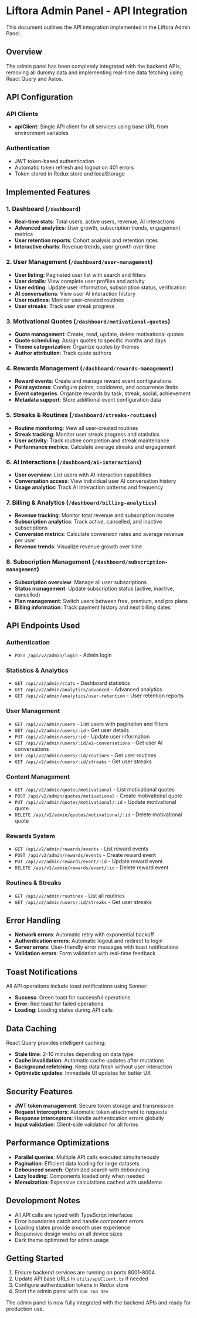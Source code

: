 # Liftora Admin Panel - API Integration

This document outlines the API integration implemented in the Liftora Admin Panel.

## Overview

The admin panel has been completely integrated with the backend APIs, removing all dummy data and implementing real-time data fetching using React Query and Axios.

## API Configuration

### API Clients
- **apiClient**: Single API client for all services using base URL from environment variables

### Authentication
- JWT token-based authentication
- Automatic token refresh and logout on 401 errors
- Token stored in Redux store and localStorage

## Implemented Features

### 1. Dashboard (`/dashboard`)
- **Real-time stats**: Total users, active users, revenue, AI interactions
- **Advanced analytics**: User growth, subscription trends, engagement metrics
- **User retention reports**: Cohort analysis and retention rates
- **Interactive charts**: Revenue trends, user growth over time

### 2. User Management (`/dashboard/user-management`)
- **User listing**: Paginated user list with search and filters
- **User details**: View complete user profiles and activity
- **User editing**: Update user information, subscription status, verification
- **AI conversations**: View user AI interaction history
- **User routines**: Monitor user-created routines
- **User streaks**: Track user streak progress

### 3. Motivational Quotes (`/dashboard/motivational-quotes`)
- **Quote management**: Create, read, update, delete motivational quotes
- **Quote scheduling**: Assign quotes to specific months and days
- **Theme categorization**: Organize quotes by themes
- **Author attribution**: Track quote authors

### 4. Rewards Management (`/dashboard/rewards-management`)
- **Reward events**: Create and manage reward event configurations
- **Point systems**: Configure points, cooldowns, and occurrence limits
- **Event categories**: Organize rewards by task, streak, social, achievement
- **Metadata support**: Store additional event configuration data

### 5. Streaks & Routines (`/dashboard/streaks-routines`)
- **Routine monitoring**: View all user-created routines
- **Streak tracking**: Monitor user streak progress and statistics
- **User activity**: Track routine completion and streak maintenance
- **Performance metrics**: Calculate average streaks and engagement

### 6. AI Interactions (`/dashboard/ai-interactions`)
- **User overview**: List users with AI interaction capabilities
- **Conversation access**: View individual user AI conversation history
- **Usage analytics**: Track AI interaction patterns and frequency

### 7. Billing & Analytics (`/dashboard/billing-analytics`)
- **Revenue tracking**: Monitor total revenue and subscription income
- **Subscription analytics**: Track active, cancelled, and inactive subscriptions
- **Conversion metrics**: Calculate conversion rates and average revenue per user
- **Revenue trends**: Visualize revenue growth over time

### 8. Subscription Management (`/dashboard/subscription-management`)
- **Subscription overview**: Manage all user subscriptions
- **Status management**: Update subscription status (active, inactive, cancelled)
- **Plan management**: Switch users between free, premium, and pro plans
- **Billing information**: Track payment history and next billing dates

## API Endpoints Used

### Authentication
- `POST /api/v2/admin/login` - Admin login

### Statistics & Analytics
- `GET /api/v2/admin/stats` - Dashboard statistics
- `GET /api/v2/admin/analytics/advanced` - Advanced analytics
- `GET /api/v2/admin/analytics/user-retention` - User retention reports

### User Management
- `GET /api/v2/admin/users` - List users with pagination and filters
- `GET /api/v2/admin/users/:id` - Get user details
- `PUT /api/v2/admin/users/:id` - Update user information
- `GET /api/v2/admin/users/:id/ai-conversations` - Get user AI conversations
- `GET /api/v2/admin/users/:id/routines` - Get user routines
- `GET /api/v2/admin/users/:id/streaks` - Get user streaks

### Content Management
- `GET /api/v2/admin/quotes/motivational` - List motivational quotes
- `POST /api/v2/admin/quotes/motivational` - Create motivational quote
- `PUT /api/v2/admin/quotes/motivational/:id` - Update motivational quote
- `DELETE /api/v2/admin/quotes/motivational/:id` - Delete motivational quote

### Rewards System
- `GET /api/v2/admin/rewards/events` - List reward events
- `POST /api/v2/admin/rewards/events` - Create reward event
- `PUT /api/v2/admin/rewards/event/:id` - Update reward event
- `DELETE /api/v2/admin/rewards/event/:id` - Delete reward event

### Routines & Streaks
- `GET /api/v2/admin/routines` - List all routines
- `GET /api/v2/admin/users/:id/streaks` - Get user streaks

## Error Handling

- **Network errors**: Automatic retry with exponential backoff
- **Authentication errors**: Automatic logout and redirect to login
- **Server errors**: User-friendly error messages with toast notifications
- **Validation errors**: Form validation with real-time feedback

## Toast Notifications

All API operations include toast notifications using Sonner:
- **Success**: Green toast for successful operations
- **Error**: Red toast for failed operations
- **Loading**: Loading states during API calls

## Data Caching

React Query provides intelligent caching:
- **Stale time**: 2-10 minutes depending on data type
- **Cache invalidation**: Automatic cache updates after mutations
- **Background refetching**: Keep data fresh without user interaction
- **Optimistic updates**: Immediate UI updates for better UX

## Security Features

- **JWT token management**: Secure token storage and transmission
- **Request interceptors**: Automatic token attachment to requests
- **Response interceptors**: Handle authentication errors globally
- **Input validation**: Client-side validation for all forms

## Performance Optimizations

- **Parallel queries**: Multiple API calls executed simultaneously
- **Pagination**: Efficient data loading for large datasets
- **Debounced search**: Optimized search with debouncing
- **Lazy loading**: Components loaded only when needed
- **Memoization**: Expensive calculations cached with useMemo

## Development Notes

- All API calls are typed with TypeScript interfaces
- Error boundaries catch and handle component errors
- Loading states provide smooth user experience
- Responsive design works on all device sizes
- Dark theme optimized for admin usage

## Getting Started

1. Ensure backend services are running on ports 8001-8004
2. Update API base URLs in `utils/apiClient.ts` if needed
3. Configure authentication tokens in Redux store
4. Start the admin panel with `npm run dev`

The admin panel is now fully integrated with the backend APIs and ready for production use.
